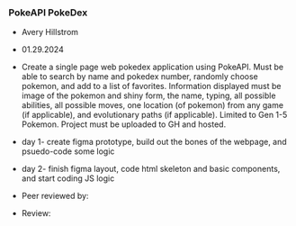 ### PokeAPI PokeDex

+ Avery Hillstrom
+ 01.29.2024
+ Create a single page web pokedex application using PokeAPI. Must be able to search by name and pokedex number, randomly choose pokemon, and add to a list of favorites. Information displayed must be image of the pokemon and shiny form, the name, typing, all possible abilities, all possible moves, one location (of pokemon) from any game (if applicable), and evolutionary paths (if applicable). Limited to Gen 1-5 Pokemon. Project must be uploaded to GH and hosted.
+ day 1- create figma prototype, build out the bones of the webpage, and psuedo-code some logic
+ day 2- finish figma layout, code html skeleton and basic components, and start coding JS logic

+ Peer reviewed by: 
+ Review: 